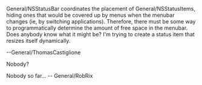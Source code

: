 General/NSStatusBar coordinates the placement of General/NSStatusItems, hiding ones that would be covered up by menus when the menubar changes (ie, by switching applications). Therefore, there must be some way to programmatically determine the amount of free space in the menubar. Does anybody know what it might be? I'm trying to create a status item that resizes itself dynamically.

 --General/ThomasCastiglione

Nobody?

Nobody so far... -- General/RobRix